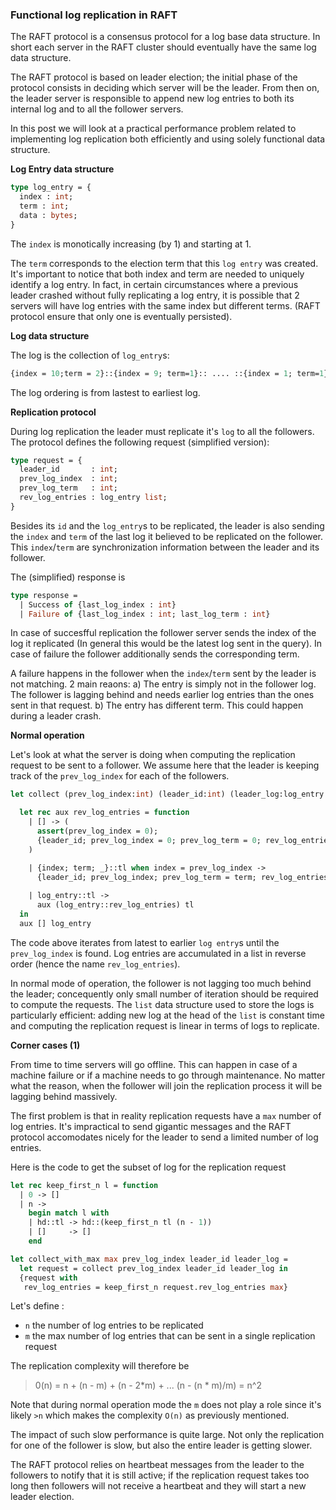 ### Functional log replication in RAFT

The RAFT protocol is a consensus protocol for a log base data structure. In short each server in the RAFT cluster should eventually have the same log data structure. 

The RAFT protocol is based on leader election; the initial phase of the protocol consists in deciding which server will be the leader. From then on, the leader server is responsible to append new log entries to both its internal log and to all the follower servers. 

In this post we will look at a practical performance problem related to implementing log replication both efficiently and using solely functional data structure.

**Log Entry data structure**


```OCaml 
type log_entry = {
  index : int;
  term : int;
  data : bytes;
}
```

The `index` is monotically increasing (by 1) and starting at 1. 

The `term` corresponds to the election term that this `log entry` was created. It's important to notice 
that both index and term are needed to uniquely identify a log entry. In fact, in certain circumstances where a previous leader crashed without fully replicating a log entry, it is possible that 2 servers will have log entries with the same index but different terms. (RAFT protocol ensure that only one is eventually persisted). 

**Log data structure**

The log is the collection of `log_entry`s:

```OCaml
{index = 10;term = 2}::{index = 9; term=1}:: .... ::{index = 1; term=1}::[]
```

The log ordering is from lastest to earliest log. 

**Replication protocol**

During log replication the leader must replicate it's `log` to all the followers. The protocol 
defines the following request (simplified version):

```OCaml
type request = {
  leader_id       : int;
  prev_log_index  : int;
  prev_log_term   : int;
  rev_log_entries : log_entry list;
}
```

Besides its `id` and the `log_entry`s to be replicated, the leader is also sending the `index` and `term` of the last log
it believed to be replicated on the follower. 
This `index`/`term` are synchronization information between the leader and its follower. 

The (simplified) response is 

```OCaml
type response =
  | Success of {last_log_index : int} 
  | Failure of {last_log_index : int; last_log_term : int} 
```

In case of succesfful replication the follower server sends the index of the log it replicated (In general this would 
be the latest log sent in the query).  In case of failure the follower additionally sends the corresponding term. 

A failure happens in the follower when the `index`/`term` sent by the leader is not matching. 2 main reaons:
a) The entry is simply not in the follower log. The follower is lagging behind and needs earlier log entries than the ones sent in that request. 
b) The entry has different term. This could happen during a leader crash.

**Normal operation**

Let's look at what the server is doing when computing the replication request to be 
sent to a follower. We assume here that the leader is keeping track of the `prev_log_index`
for each of the followers.

```OCaml
let collect (prev_log_index:int) (leader_id:int) (leader_log:log_entry list) = 

  let rec aux rev_log_entries = function
    | [] -> (
      assert(prev_log_index = 0); 
      {leader_id; prev_log_index = 0; prev_log_term = 0; rev_log_entries} 
    )

    | {index; term; _}::tl when index = prev_log_index -> 
      {leader_id; prev_log_index; prev_log_term = term; rev_log_entries} 
    
    | log_entry::tl -> 
      aux (log_entry::rev_log_entries) tl 
  in
  aux [] log_entry
```

The code above iterates from latest to earlier `log entry`s until the `prev_log_index` is found. Log entries
are accumulated in a list in reverse order (hence the name `rev_log_entries`). 

In normal mode of operation, the follower is not lagging too much behind the leader; concequently only small number
of iteration should be required to compute the requests. The `list` data structure used to store the logs 
is particularly efficient: adding new log at the head of the `list` is constant time and computing the replication request is linear in terms of logs to replicate. 

**Corner cases (1)**

From time to time servers will go offline. This can happen in case of a machine failure or if a machine needs to 
go through maintenance. No matter what the reason, when the follower will join the replication process it will be lagging
behind massively. 

The first problem is that in reality replication requests have a `max` number of log entries. It's impractical to send 
gigantic messages and the RAFT protocol accomodates nicely for the leader to send a limited number of log entries.

Here is the code to get the subset of log for the replication request 

```OCaml
let rec keep_first_n l = function
  | 0 -> []
  | n ->
    begin match l with
    | hd::tl -> hd::(keep_first_n tl (n - 1))
    | []     -> []
    end

let collect_with_max max prev_log_index leader_id leader_log = 
  let request = collect prev_log_index leader_id leader_log in 
  {request with 
   rev_log_entries = keep_first_n request.rev_log_entries max}
```

Let's define :
* `n` the number of log entries to be replicated 
* `m` the max number of log entries that can be sent in a single replication request

The replication complexity will therefore be 
> 0(n) = n + (n - m) + (n - 2\*m) + ... (n - (n * m)/m)
> = n^2

Note that during normal operation mode the `m` does not play a role since it's likely `>n` 
which makes the complexity `O(n)` as previously mentioned.

The impact of such slow performance is quite large. Not only the replication for one of the 
follower is slow, but also the entire leader is getting slower. 

The RAFT protocol relies on heartbeat messages from the leader to 
the followers to notify that it is still active; if the replication request 
takes too long then followers will not receive a heartbeat and they 
will start a new leader election.  
